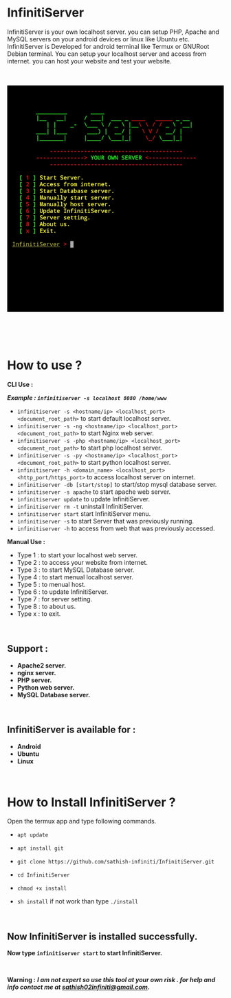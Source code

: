 # InfinitiServer

InfinitiServer is your own localhost server. you can setup PHP, Apache and MySQL servers on your android devices or linux like Ubuntu etc. InfinitiServer is Developed for android terminal like Termux or GNURoot Debian terminal. You can setup your localhost server and access from internet. you can host your website and test your website.
<br/><br/><br/>

<p align="center">
<img src="https://github.com/sathish-infiniti/InfinitiServer/blob/master/Scr/InfinitiServer.jpeg"/>
</p>

<br/><br/><br/>

# How to use ?

**CLI Use :**

  ***Example : `infinitiserver -s localhost 8080 /home/www`***
- `infinitiserver -s <hostname/ip> <localhost_port> <document_root_path>` to start default localhost server.
- `infinitiserver -s -ng <hostname/ip> <localhost_port> <document_root_path>` to start Nginx web server.
- `infinitiserver -s -php <hostname/ip> <localhost_port> <document_root_path>` to start php localhost server.
- `infinitiserver -s -py <hostname/ip> <localhost_port> <document_root_path>` to start python localhost server.
- `infinitiserver -h <domain_name> <localhost_port> <http_port/https_port>` to access localhost server on internet.
- `infinitiserver -db [start/stop]` to start/stop mysql database server.
- `infinitiserver -s apache` to start apache web server.
- `infinitiserver update` to update InfinitiServer.
- `infinitiserver rm -t` uninstall InfinitiServer.
- `infinitiserver start` start InfinitiServer menu.
- `infinitiserver -s` to start Server that was previously running.
- `infinitiserver -h` to access from web that was previously accessed.


**Manual Use :**
- Type 1 : to start your localhost web server.
- Type 2 : to access your website from internet.
- Type 3 : to start MySQL Database server.
- Type 4 : to start menual localhost server.
- Type 5 : to menual host.
- Type 6 : to update InfinitiServer.
- Type 7 : for server setting.
- Type 8 : to about us.
- Type x : to exit.

<br/>

## Support :

* **Apache2 server.**
* **nginx server.**
* **PHP server.**
* **Python web server.**
* **MySQL Database server.**

<br/>

## InfinitiServer is available for :

* **Android**
* **Ubuntu**
* **Linux**
<br/>

# How to Install InfinitiServer ?

Open the termux app and type following commands.

* `apt update`

* `apt install git`

* `git clone https://github.com/sathish-infiniti/InfinitiServer.git`

* `cd InfinitiServer`

* `chmod +x install`

* `sh install` if not work than type `./install`

<br/>

## Now InfinitiServer is installed successfully.

**Now type `infinitiserver start` to start InfinitiServer.**

<br>

**Warning :** ***I am not expert so use this tool at your own risk . for help and info contact me at sathish02infiniti@gmail.com.***


<br/>

